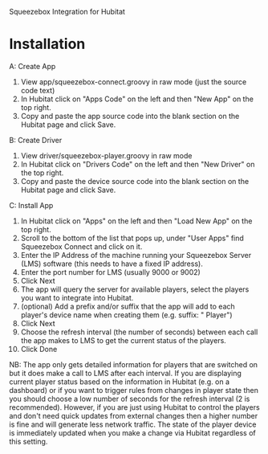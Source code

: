 Squeezebox Integration for Hubitat

Installation
============

A: Create App
1. View app/squeezebox-connect.groovy in raw mode (just the source code text)
2. In Hubitat click on "Apps Code" on the left and then "New App" on the top right.
3. Copy and paste the app source code into the blank section on the Hubitat page and click Save.

B: Create Driver
1. View driver/squeezebox-player.groovy in raw mode
2. In Hubitat click on "Drivers Code" on the left and then "New Driver" on the top right.
3. Copy and paste the device source code into the blank section on the Hubitat page and click Save.

C: Install App
1. In Hubitat click on "Apps" on the left and then "Load New App" on the top right.
2. Scroll to the bottom of the list that pops up, under "User Apps" find Squeezebox Connect and click on it.
3. Enter the IP Address of the machine running your Squeezebox Server (LMS) software (this needs to have a fixed IP address).
4. Enter the port number for LMS (usually 9000 or 9002)
5. Click Next
6. The app will query the server for available players, select the players you want to integrate into Hubitat.
7. (optional) Add a prefix and/or suffix that the app will add to each player's device name when creating them (e.g. suffix: " Player")
8. Click Next
9. Choose the refresh interval (the number of seconds) between each call the app makes to LMS to get the current status of the players. 
10. Click Done

NB: The app only gets detailed information for players that are switched on but it does make a call to LMS after each interval. If you are displaying current player status based on the information in Hubitat (e.g. on a dashboard) or if you want to trigger rules from changes in player state then you should choose a low number of seconds for the refresh interval (2 is recommended). However, if you are just using Hubitat to control the players and don't need quick updates from external changes then a higher number is fine and will generate less network traffic. The state of the player device is immediately updated when you make a change via Hubitat regardless of this setting.
